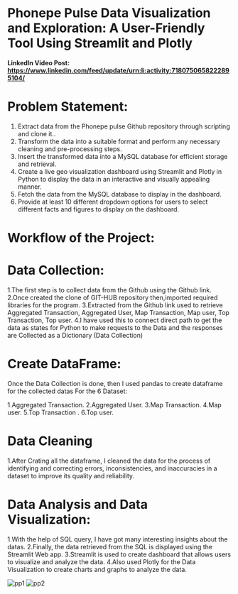 # Phonepe Pulse Data Visualization and Exploration: A User-Friendly Tool Using Streamlit and Plotly
**LinkedIn Video Post: https://www.linkedin.com/feed/update/urn:li:activity:7180750658222895104/**
# Problem Statement:
1. Extract data from the Phonepe pulse Github repository through scripting and
clone it..
2. Transform the data into a suitable format and perform any necessary cleaning
and pre-processing steps.
3. Insert the transformed data into a MySQL database for efficient storage and
retrieval.
4. Create a live geo visualization dashboard using Streamlit and Plotly in Python
to display the data in an interactive and visually appealing manner.
5. Fetch the data from the MySQL database to display in the dashboard.
6. Provide at least 10 different dropdown options for users to select different
facts and figures to display on the dashboard.


# Workflow of the Project:

# Data Collection:

1.The first step is to collect data from the Github using the Github link. 
2.Once created the clone of GIT-HUB repository then,imported required libraries for the program.
3.Extracted from the Github link used to retrieve Aggregated Transaction, Aggregated User, Map Transaction, Map user, Top Transaction, Top user. 
4.I have used this to connect direct path to get the data as states for Python to make requests
to the Data and the responses are Collected as a Dictionary (Data Collection)

# Create DataFrame:

Once the Data Collection is done, then I used pandas to create dataframe for the collected datas
For the 6 Dataset:

1.Aggregated Transaction.
2.Aggregated User.
3.Map Transaction.
4.Map user.
5.Top Transaction .
6.Top user.

# Data Cleaning
1.After Crating all the dataframe, I cleaned the data for the process of identifying and correcting errors, inconsistencies,
and inaccuracies in a dataset to improve its quality and reliability. 

# Data Analysis and Data Visualization:

1.With the help of SQL query, I have got many interesting insights about the datas.
2.Finally, the data retrieved from the SQL is displayed using the Streamlit Web app. 
3.Streamlit is used to create dashboard that allows users to visualize and analyze the data.
4.Also used Plotly for the Data Visualization to create charts and graphs to analyze the data.

![pp1](https://github.com/Lavan1999/Project-2_PhonepePulse/assets/152668558/1e735c33-a50b-40b5-a49f-5a25078c8e2e)
![pp2](https://github.com/Lavan1999/Project-2_PhonepePulse/assets/152668558/71e63ac0-838e-4317-aa51-e9bebf31780d)
